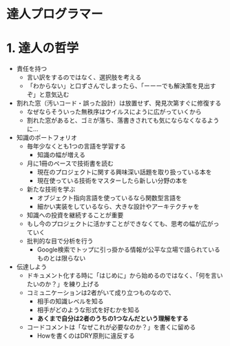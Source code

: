 # 達人プログラマー

# 1. 達人の哲学

- 責任を持つ
  - 言い訳をするのではなく、選択肢を考える
  - 「わからない」と口ずさんでしまったら、「ーーーでも解決策を見出すぞ」と意気込む
- 割れた窓（汚いコード・誤った設計）は放置せず、発見次第すぐに修復する
  - なぜならそういった無秩序はウイルスにように広がっていくから
  - 割れた窓があると、ゴミが落ち、落書きされても気にならなくなるように...
- 知識のポートフォリオ
  - 毎年少なくとも1つの言語を学習する
    - 知識の幅が増える
  - 月に1冊のペースで技術書を読む
    - 現在のプロジェクトに関する興味深い話題を取り扱っている本を
    - 現在使っている技術をマスターしたら新しい分野の本を
  - 新たな技術を学ぶ
    - オブジェクト指向言語を使っているなら関数型言語を
    - 細かい実装をしているなら、大きな設計やアーキテクチャを
  - 知識への投資を継続することが重要
  - もし今のプロジェクトに活かすことができなくても、思考の幅が広がっていく
  - 批判的な目で分析を行う
    - Google検索でトップに引っ掛かる情報が公平な立場で語られているものとは限らない
- 伝達しよう
  - ドキュメント化する時に「はじめに」から始めるのではなく、「何を言いたいのか？」を練り上げる
  - コミュニケーションは2者がいて成り立つものなので、
    - 相手の知識レベルを知る
    - 相手がどのような形式を好むかを知る
    - **あくまで自分は2者のうちの1つなんだという理解をする**
  - コードコメントは「なぜこれが必要なのか？」を書くに留める
    - Howを書くのはDRY原則に違反する
